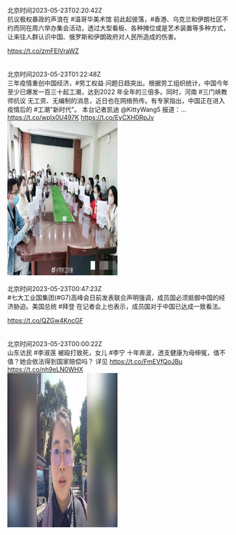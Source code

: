 北京时间2023-05-23T02:20:42Z<br>抗议极权暴政的声浪在 #温哥华美术馆 前此起彼落，#香港、乌克兰和伊朗社区不约而同在周六举办集会活动，透过大型看板、各种摊位或是艺术装置等多种方式，让来往人群认识中国、俄罗斯和伊朗政府对人民所造成的伤害。

https://t.co/zmFElVraWZ<br><br><br>北京时间2023-05-23T01:22:48Z<br>三年疫情重创中国经济，#劳工权益 问题日趋突出。根据劳工组织统计，中国今年至少已爆发一百三十起工潮，达到2022 年全年的三倍多。同时，河南 #三门峡教师抗议 无工资、无编制的消息，近日也在网络热传。有专家指出，中国正在进入疫情后的 #工潮"新时代"。
本台记者凯迪 @KittyWang5  报道：… https://t.co/wplx0U497K https://t.co/EyCXH0RpJv<br><img src='/temp/image/2023/u-Month-5/1660697732808359950_0.jpg' width='250' height='350'><br><br>北京时间2023-05-23T00:47:23Z<br>#七大工业国集团(#G7)高峰会日前发表联合声明强调，成员国必须抵御中国的经济胁迫。美国总统 #拜登 在记者会上也表示，成员国对于中国已达成一致看法。

https://t.co/QZGw4KncGF<br><br><br>北京时间2023-05-23T00:00:22Z<br>山东访民 #李淑莲 被殴打致死，女儿 #李宁 十年奔波，透支健康为母伸冤，值不值？她会依法得到国家赔偿吗？
详见 https://t.co/FmEVfQoJBu https://t.co/nh9eLN0WHX<br><img src='/temp/image/2023/u-Month-5/1660676987382317057_0.jpg' width='250' height='350'><br><br>